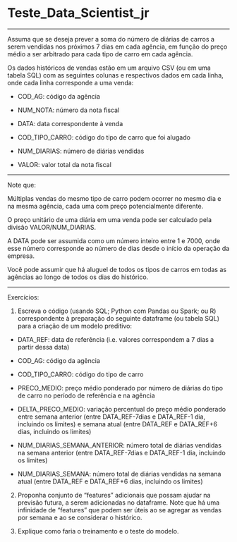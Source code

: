 # Teste_Data_Scientist_jr

---

Assuma que se deseja prever a soma do número de diárias de carros a serem vendidas nos próximos 7 dias em cada agência, em função do preço médio a ser arbitrado para cada tipo de carro em cada agência.

 

Os dados históricos de vendas estão em um arquivo CSV (ou em uma tabela SQL) com as seguintes colunas e respectivos dados em cada linha, onde cada linha corresponde a uma venda:

 

- COD_AG: código da agência

- NUM_NOTA: número da nota fiscal

- DATA: data correspondente à venda

- COD_TIPO_CARRO: código do tipo de carro que foi alugado

- NUM_DIARIAS: número de diárias vendidas

- VALOR: valor total da nota fiscal


 ----

 

Note que:

 

Múltiplas vendas do mesmo tipo de carro podem ocorrer no mesmo dia e na mesma agência, cada uma com preço potencialmente diferente.

O preço unitário de uma diária em uma venda pode ser calculado pela divisão VALOR/NUM_DIARIAS.

A DATA pode ser assumida como um número inteiro entre 1 e 7000, onde esse número corresponde ao número de dias desde o início da operação da empresa.

Você pode assumir que há aluguel de todos os tipos de carros em todas as agências ao longo de todos os dias do histórico.

 ----
 

 Exercícios:

 

 1) Escreva o código (usando SQL; Python com Pandas ou Spark; ou R) correspondente à preparação do seguinte dataframe (ou tabela SQL) para a criação de um modelo preditivo:
 

 

- DATA_REF: data de referência (i.e. valores correspondem a 7 dias a partir dessa data)

- COD_AG: código da agência

- COD_TIPO_CARRO: código do tipo de carro

- PRECO_MEDIO: preço médio ponderado por número de diárias do tipo de carro no período de referência e na agência

- DELTA_PRECO_MEDIO: variação percentual do preço médio ponderado entre semana anterior (entre DATA_REF-7dias e DATA_REF-1 dia, incluindo os limites) e semana atual (entre DATA_REF e DATA_REF+6 dias, incluindo os limites)

- NUM_DIARIAS_SEMANA_ANTERIOR: número total de diárias vendidas na semana anterior (entre DATA_REF-7dias e DATA_REF-1 dia, incluindo os limites)

- NUM_DIARIAS_SEMANA: número total de diárias vendidas na semana atual (entre DATA_REF e DATA_REF+6 dias, incluindo os limites)


 
 2) Proponha conjunto de “features” adicionais que possam ajudar na previsão futura, a serem adicionadas no dataframe. Note que há uma infinidade de “features” que podem ser úteis ao se agregar as vendas por semana e ao se considerar o histórico.
 

 
 3) Explique como faria o treinamento e o teste do modelo.
